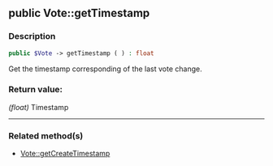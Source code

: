 ## public Vote::getTimestamp

### Description    

```php
public $Vote -> getTimestamp ( ) : float
```

Get the timestamp corresponding of the last vote change.
    

### Return value:   

*(float)* Timestamp


---------------------------------------

### Related method(s)      

* [Vote::getCreateTimestamp](../Vote%20Class/public%20Vote--getCreateTimestamp.md)    
